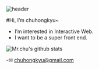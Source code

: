 ![header](https://capsule-render.vercel.app/api?type=waveing&color=random&height=300&section=header&text=환영해요%20render&fontSize=90)

#Hi, I’m chuhongkyu~
- I’m interested in Interactive Web.
- I want to be a super front end.

![Mr.chu's github stats](https://github-readme-stats.vercel.app/api?username=chuhongkyu&show_icons=true&theme=maroongold)

-✉ chuhongkyu@gmail.com
